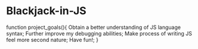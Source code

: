 # Blackjack-in-JS
function project_goals(){
Obtain a better understanding of JS language syntax;
Further improve my debugging abilities;
Make process of writing JS feel more second nature;
Have fun!;
}
